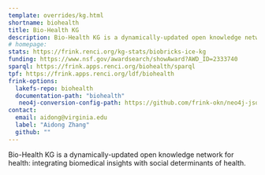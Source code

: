 ```yaml
---
template: overrides/kg.html
shortname: biohealth
title: Bio-Health KG
description: Bio-Health KG is a dynamically-updated open knowledge network for health, integrating biomedical insights with social determinants of health.
# homepage: 
stats: https://frink.renci.org/kg-stats/biobricks-ice-kg
funding: https://www.nsf.gov/awardsearch/showAward?AWD_ID=2333740
sparql: https://frink.apps.renci.org/biohealth/sparql
tpf: https://frink.apps.renci.org/ldf/biohealth
frink-options:
  lakefs-repo: biohealth
  documentation-path: "biohealth"
   neo4j-conversion-config-path: https://github.com/frink-okn/neo4j-json-to-ttl/blob/main/conf/biohealth.yaml
contact:
  email: aidong@virginia.edu
  label: "Aidong Zhang"
  github: ""
---
```

Bio-Health KG is a dynamically-updated open knowledge network for health: integrating biomedical insights with social determinants of health.
